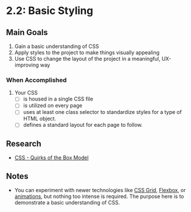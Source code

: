 # 2.2: Basic Styling

## Main Goals
1. Gain a basic understanding of CSS
2. Apply styles to the project to make things visually appealing
3. Use CSS to change the layout of the project in a meaningful, UX-improving way

### When Accomplished
1. Your CSS
    - [ ] is housed in a single CSS file
    - [ ] is utilized on every page
    - [ ] uses at least one class selector to standardize styles for a type of HTML object.
    - [ ] defines a standard layout for each page to follow.

## Research
- [CSS - Quirks of the Box Model](https://youtu.be/sQY7ZLXCZlk)

## Notes
- You can experiment with newer technologies like [CSS Grid](https://developer.mozilla.org/en-US/docs/Web/CSS/CSS_Grid_Layout), [Flexbox](https://developer.mozilla.org/en-US/docs/Glossary/Flexbox), or [animations](https://developer.mozilla.org/en-US/docs/Web/CSS/CSS_Animations), but nothing too intense is required.  The purpose here is to demonstrate a basic understanding of CSS.
